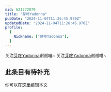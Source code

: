 ```yaml
---
mid: 621272879
title: "芽咚Yadonna"
pubDate: "2024-11-04T11:26:45.970Z"
updatedDate: "2024-11-04T11:26:45.970Z"
profile:
  {
    Nickname: ["芽咚Yadonna"],
  }
---
```


关注[芽咚Yadonna](https://space.bilibili.com/621272879)谢谢喵~ 关注[芽咚Yadonna](https://space.bilibili.com/621272879)谢谢喵~

## 此条目有待补充
你可以在[这里](https://github.com/Yuhanawa/VTuber.ICU-Content/edit/master/v/芽咚Yadonna/index.md)编辑本文
